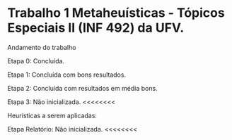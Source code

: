 # Trabalho 1 Metaheuísticas - Tópicos Especiais II (INF 492) da UFV.

Andamento do trabalho

Etapa 0: Concluída.

Etapa 1: Concluída com bons resultados.

Etapa 2: Concluída com resultados em média bons.

Etapa 3: Não inicializada. <<<<<<<<

Heurísticas a serem aplicadas:

Etapa Relatório: Não inicializada. <<<<<<<<

